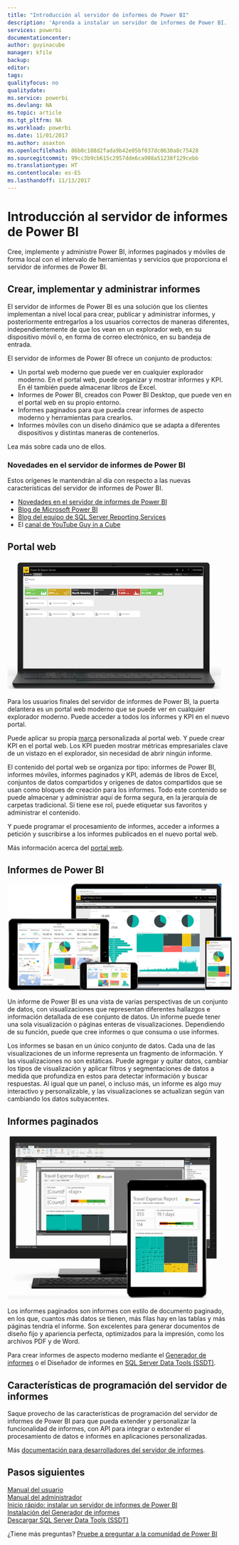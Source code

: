```yaml
---
title: "Introducción al servidor de informes de Power BI"
description: 'Aprenda a instalar un servidor de informes de Power BI. '
services: powerbi
documentationcenter: 
author: guyinacube
manager: kfile
backup: 
editor: 
tags: 
qualityfocus: no
qualitydate: 
ms.service: powerbi
ms.devlang: NA
ms.topic: article
ms.tgt_pltfrm: NA
ms.workload: powerbi
ms.date: 11/01/2017
ms.author: asaxton
ms.openlocfilehash: 86b0c188d2fada9b42e05bf037dc0630a8c75428
ms.sourcegitcommit: 99cc3b9cb615c2957dde6ca908a51238f129cebb
ms.translationtype: HT
ms.contentlocale: es-ES
ms.lasthandoff: 11/13/2017
---
```

# <a name="get-started-with-power-bi-report-server"></a>Introducción al servidor de informes de Power BI
Cree, implemente y administre Power BI, informes paginados y móviles de forma local con el intervalo de herramientas y servicios que proporciona el servidor de informes de Power BI.

## <a name="create-deploy-and-manage-reports"></a>Crear, implementar y administrar informes
El servidor de informes de Power BI es una solución que los clientes implementan a nivel local para crear, publicar y administrar informes, y posteriormente entregarlos a los usuarios correctos de maneras diferentes, independientemente de que los vean en un explorador web, en su dispositivo móvil o, en forma de correo electrónico, en su bandeja de entrada.

El servidor de informes de Power BI ofrece un conjunto de productos:

* Un portal web moderno que puede ver en cualquier explorador moderno. En el portal web, puede organizar y mostrar informes y KPI. En él también puede almacenar libros de Excel.
* Informes de Power BI, creados con Power BI Desktop, que puede ven en el portal web en su propio entorno.
* Informes paginados para que pueda crear informes de aspecto moderno y herramientas para crearlos.
* Informes móviles con un diseño dinámico que se adapta a diferentes dispositivos y distintas maneras de contenerlos.

Lea más sobre cada uno de ellos.

### <a name="whats-new-in-power-bi-report-server"></a>Novedades en el servidor de informes de Power BI
Estos orígenes le mantendrán al día con respecto a las nuevas características del servidor de informes de Power BI.

* [Novedades en el servidor de informes de Power BI](whats-new.md)
* [Blog de Microsoft Power BI](https://powerbi.microsoft.com/blog/)
* [Blog del equipo de SQL Server Reporting Services](https://blogs.msdn.microsoft.com/sqlrsteamblog/)
* El [canal de YouTube Guy in a Cube](https://aka.ms/guyinacube)

## <a name="web-portal"></a>Portal web
![](media/get-started/web-portal.png)

Para los usuarios finales del servidor de informes de Power BI, la puerta delantera es un portal web moderno que se puede ver en cualquier explorador moderno. Puede acceder a todos los informes y KPI en el nuevo portal.

Puede aplicar su propia [marca](https://docs.microsoft.com/sql/reporting-services/branding-the-web-portal) personalizada al portal web. Y puede crear KPI en el portal web. Los KPI pueden mostrar métricas empresariales clave de un vistazo en el explorador, sin necesidad de abrir ningún informe.

El contenido del portal web se organiza por tipo: informes de Power BI, informes móviles, informes paginados y KPI, además de libros de Excel, conjuntos de datos compartidos y orígenes de datos compartidos que se usan como bloques de creación para los informes. Todo este contenido se puede almacenar y administrar aquí de forma segura, en la jerarquía de carpetas tradicional. Si tiene ese rol, puede etiquetar sus favoritos y administrar el contenido.

Y puede programar el procesamiento de informes, acceder a informes a petición y suscribirse a los informes publicados en el nuevo portal web.

Más información acerca del [portal web](https://docs.microsoft.com/sql/reporting-services/web-portal-ssrs-native-mode).

## <a name="power-bi-reports"></a>Informes de Power BI
![](media/get-started/powerbi-reports.png)

Un informe de Power BI es una vista de varias perspectivas de un conjunto de datos, con visualizaciones que representan diferentes hallazgos e información detallada de ese conjunto de datos.  Un informe puede tener una sola visualización o páginas enteras de visualizaciones. Dependiendo de su función, puede que cree informes o que consuma o use informes.

Los informes se basan en un único conjunto de datos. Cada una de las visualizaciones de un informe representa un fragmento de información. Y las visualizaciones no son estáticas. Puede agregar y quitar datos, cambiar los tipos de visualización y aplicar filtros y segmentaciones de datos a medida que profundiza en estos para detectar información y buscar respuestas. Al igual que un panel, o incluso más, un informe es algo muy interactivo y personalizable, y las visualizaciones se actualizan según van cambiando los datos subyacentes.

## <a name="paginated-reports"></a>Informes paginados
![](media/get-started/paginated-reports.png)

Los informes paginados son informes con estilo de documento paginado, en los que, cuantos más datos se tienen, más filas hay en las tablas y más páginas tendría el informe. Son excelentes para generar documentos de diseño fijo y apariencia perfecta, optimizados para la impresión, como los archivos PDF y de Word.

Para crear informes de aspecto moderno mediante el [Generador de informes](https://docs.microsoft.com/sql/reporting-services/report-builder/report-builder-in-sql-server-2016) o el Diseñador de informes en [SQL Server Data Tools (SSDT)](https://docs.microsoft.com/sql/reporting-services/tools/reporting-services-in-sql-server-data-tools-ssdt).

## <a name="report-server-programming-features"></a>Características de programación del servidor de informes
Saque provecho de las características de programación del servidor de informes de Power BI para que pueda extender y personalizar la funcionalidad de informes, con API para integrar o extender el procesamiento de datos e informes en aplicaciones personalizadas.

Más [documentación para desarrolladores del servidor de informes](https://docs.microsoft.com/sql/reporting-services/reporting-services-developer-documentation).

## <a name="next-steps"></a>Pasos siguientes
[Manual del usuario](user-handbook-overview.md)  
[Manual del administrador](admin-handbook-overview.md)  
[Inicio rápido: instalar un servidor de informes de Power BI](quickstart-install-report-server.md)  
[Instalación del Generador de informes](https://docs.microsoft.com/sql/reporting-services/install-windows/install-report-builder)  
[Descargar SQL Server Data Tools (SSDT)](http://go.microsoft.com/fwlink/?LinkID=616714)

¿Tiene más preguntas? [Pruebe a preguntar a la comunidad de Power BI](https://community.powerbi.com/)


